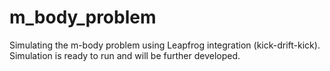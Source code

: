 # m_body_problem
Simulating the m-body problem using Leapfrog integration (kick-drift-kick).
Simulation is ready to run and will be further developed.
